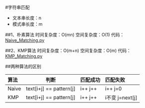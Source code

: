 #字符串匹配

- 文本串长度：n
- 模式串长度：m

##1、朴素算法
时间复杂度：O(mn)
空间复杂度：O(1)
代码：[Naive_Matching.py](string/Naive_Matching.py)

##2、KMP算法
时间复杂度：O(m+n)
空间复杂度：O(m)
代码：[KMP_Matching.py](string/KMP_Matching.py)

##两种算法的区别

| 算法  | 判断                    | 匹配成功 | 匹配失败        |
| :---  | :---:                   | :---     | :---            |
| Naive | text[i+j] == pattern[j] | i++  j++ | i++   j=0       |
| KMP   | text[i+j] == pattern[j] | i++  j++ | i不变 j=next[j] |
